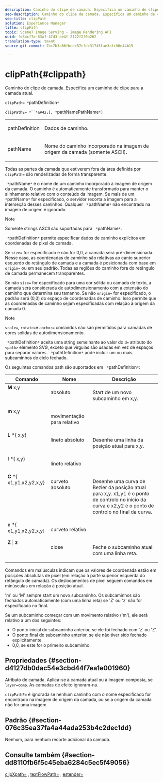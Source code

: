 ```yaml
---
description: Caminho do clipe de camada. Especifica um caminho de clipe para a camada atual.
seo-description: Caminho do clipe de camada. Especifica um caminho de clipe para a camada atual.
seo-title: clipPath
solution: Experience Manager
title: clipPath
topic: Scene7 Image Serving - Image Rendering API
uuid: fe84cf7a-63af-47d3-ae4f-2122f2f0a262
translation-type: tm+mt
source-git-commit: 7bc7b3a86fbcdc57cfdc31745fae3afc06e44b15

---
```



# clipPath{#clippath}

Caminho do clipe de camada. Especifica um caminho de clipe para a camada atual.

`clipPath= *`pathDefinition`*`

`clipPathE= *``*&#42;[, *`pathNamePathName`*]`

<table id="simpletable_275E2A5FAB804C6388BD110D2ACA3C82"> 
 <tr class="strow"> 
  <td class="stentry"> <p><span class="codeph"> <span class="varname"> pathDefinition</span></span> </p> </td> 
  <td class="stentry"> <p>Dados de caminho. </p></td> 
 </tr> 
 <tr class="strow"> 
  <td class="stentry"> <p><span class="codeph"> <span class="varname"> pathName</span></span> </p> </td> 
  <td class="stentry"> <p>Nome do caminho incorporado na imagem de origem da camada (somente ASCII). </p></td> 
 </tr> 
</table>

Todas as partes da camada que estiverem fora da área definida por `clipPath=` são renderizadas de forma transparente.

` *`pathName`*` é o nome de um caminho incorporado à imagem de origem da camada. O caminho é automaticamente transformado para manter o alinhamento relativo com o conteúdo da imagem. Se mais de um ` *`pathName`*` for especificado, o servidor recorta a imagem para a interseção desses caminhos. Qualquer ` *`pathName`*` não encontrado na imagem de origem é ignorado.

>[!NOTE]
>
>Somente strings ASCII são suportadas para ` *`pathName`*`.

` *`pathDefinition`*` permite especificar dados de caminho explícitos em coordenadas de pixel de camada.

Se `size=` for especificado e não for 0,0, a camada será pré-dimensionada. Nesse caso, as coordenadas de caminho são relativas ao canto superior esquerdo do retângulo de camada e a camada é posicionada com base em `origin=` ou em seu padrão. Todas as regiões do caminho fora do retângulo de camada permanecem transparentes.

Se não `size=` for especificado para uma cor sólida ou camada de texto, a camada será considerada de autodimensionamento com a extensão do caminho que determina seu tamanho. Se não `origin=` for especificado, o padrão será (0,0) do espaço de coordenadas de caminho. Isso permite que as coordenadas de caminho sejam especificadas com relação à origem da camada 0.

>[!NOTE]
>
>`scale=`, `rotate=`e `anchor=` comandos não são permitidos para camadas de cores sólidas de autodimensionamento.

` *`pathDefinition`*` aceita uma string semelhante ao valor do `d=` atributo do `<path>` elemento SVG, exceto que vírgulas são usadas em vez de espaços para separar valores. ` *`pathDefinition`*` pode incluir um ou mais subcaminhos de ciclo fechado.

Os seguintes comandos path são suportados em ` *`pathDefinition`*`:

<table id="table_A74DD7A48B1C417D9D4BA46BECEAB981"> 
 <thead> 
  <tr> 
   <th class="entry"> <b> Comando</b> </th> 
   <th class="entry"> <b> Nome</b> </th> 
   <th class="entry"> <b> Descrição</b> </th> 
  </tr> 
 </thead>
 <tbody> 
  <tr valign="top"> 
   <td> <b> M</b> <span class="varname"> x,y</span> </td> 
   <td> <p> absoluto </p> </td> 
   <td> <p> Start de um novo subcaminho em x,y. </p> </td> 
  </tr> 
  <tr valign="top"> 
   <td> <b> m</b> <span class="varname"> x,y</span> </td> 
   <td> <p> movimentação para relativo </p> </td> 
  </tr> 
  <tr valign="top"> 
   <td> <b> L</b> *{<span class="varname"> x,y</span>} </td> 
   <td> <p> lineto absoluto </p> </td> 
   <td> <p> Desenhe uma linha da posição atual para x,y. </p> </td> 
  </tr> 
  <tr valign="top"> 
   <td> <b> l</b> *{<span class="varname"> x,y</span>} </td> 
   <td> <p> lineto relativo </p> </td> 
  </tr> 
  <tr valign="top"> 
   <td> <b> C</b> *{<span class="varname"> x1,y1,x2,y2,x,y</span>} </td> 
   <td> <p> curveto absoluto </p> </td> 
   <td> <p> Desenhe uma curva de Bezier da posição atual para x,y. x1,y1 é o ponto de controlo no início da curva e x2,y2 é o ponto de controlo no final da curva. </p> </td> 
  </tr> 
  <tr valign="top"> 
   <td> <b> c</b> *{<span class="varname"> x1,y1,x2,y2,x,y</span>} </td> 
   <td> <p> curveto relativo </p> </td> 
  </tr> 
  <tr valign="top"> 
   <td> <b> Z</b> | <b>z</b> </td> 
   <td> <p> close </p> </td> 
   <td> <p> Feche o subcaminho atual com uma linha reta. </p> </td> 
  </tr> 
 </tbody> 
</table>

Comandos em maiúsculas indicam que os valores de coordenada estão em posições absolutas de pixel (em relação à parte superior esquerda do retângulo de camada). Os deslocamentos de pixel seguem comandos em minúsculas em relação à posição atual.

&#39;m&#39; ou &#39;M&#39; sempre start um novo subcaminho. Os subcaminhos são fechados automaticamente (com uma linha reta) se &#39;Z&#39; ou &#39;z&#39; não for especificado no final.

Se um subcaminho começar com um movimento relativo (&#39;m&#39;), ele será relativo a um dos seguintes:

* O ponto inicial do subcaminho anterior, se ele foi fechado com &#39;z&#39; ou &#39;Z&#39;.
* O ponto final do subcaminho anterior, se ele não tiver sido fechado explicitamente.
* 0,0, se este for o primeiro subcaminho.

## Propriedades {#section-d4127db0dac54e3cbd44f7ea1e001960}

Atributo de camada. Aplica-se à camada atual ou à imagem composta, se `layer=comp`. As camadas de efeito ignoram-na.

`clipPathE=` é ignorada se nenhum caminho com o nome especificado for encontrado na imagem de origem da camada, ou se a origem da camada não for uma imagem.

## Padrão {#section-076c35ea37fa4a44ada253b4c2dec1dd}

Nenhum, para nenhum recorte adicional da camada.

## Consulte também {#section-dd8110fb6f5c45eba6284c5ec5f49056}

[clipXpath=](../../../../../is-api/http-ref/image-serving-api-ref/c-http-protocol-reference/c-command-reference/r-clipxpath.md#reference-17e5e4da3e044943af8f963f58a45f53) , [textFlowPath=](../../../../../is-api/http-ref/image-serving-api-ref/c-http-protocol-reference/c-command-reference/r-textflowpath.md#reference-0b8d9493d71342f0b6a64a6d221584ef) , [estender=](../../../../../is-api/http-ref/image-serving-api-ref/c-http-protocol-reference/c-command-reference/r-extend.md#reference-7e9156beb285459d830e2d56782a74ac)
